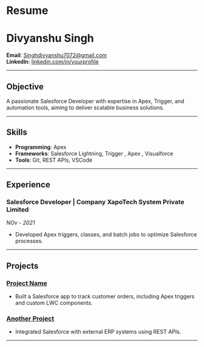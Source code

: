 # Resume

# Divyanshu Singh

**Email**: Singhdivyanshu7072@gmail.com  
**LinkedIn**: [linkedin.com/in/yourprofile](https://www.linkedin.com/in/singhdivanshu123/)  
 

---

## Objective  
A passionate Salesforce Developer with expertise in Apex, Trigger, and automation tools, aiming to deliver scalable business solutions.

---

## Skills  
- **Programming**: Apex  
- **Frameworks**: Salesforce Lightning,  Trigger , Apex , Visualforce  
- **Tools**: Git, REST APIs, VSCode

---

## Experience  
### Salesforce Developer | Company XapoTech System Private Limited  
*NOv - 2021*  
- Developed Apex triggers, classes, and batch jobs to optimize Salesforce processes.  
  
---

## Projects  
### **[Project Name](https://github.com/link-to-project)**  
- Built a Salesforce app to track customer orders, including Apex triggers and custom LWC components.

### **[Another Project](https://github.com/link-to-project)**  
- Integrated Salesforce with external ERP systems using REST APIs.

---

 
